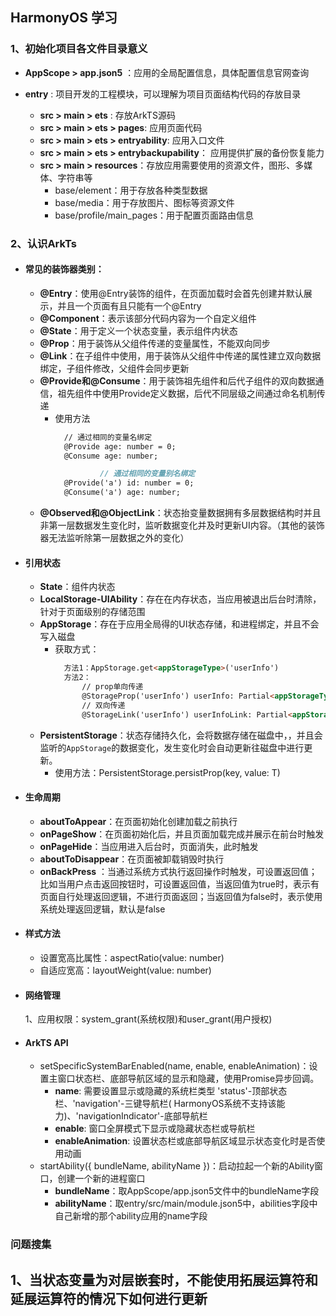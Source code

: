 ## HarmonyOS 学习

### 1、初始化项目各文件目录意义

- **AppScope > app.json5** ：应用的全局配置信息，具体配置信息官网查询


- **entry** : 项目开发的工程模块，可以理解为项目页面结构代码的存放目录

    - **src > main > ets** : 存放ArkTS源码
    - **src > main > ets > pages**: 应用页面代码
    - **src > main > ets > entryability**: 应用入口文件
    - **src > main > ets > entrybackupability**： 应用提供扩展的备份恢复能力
    - **src > main > resources**：存放应用需要使用的资源文件，图形、多媒体、字符串等
        - base/element：用于存放各种类型数据
        - base/media：用于存放图片、图标等资源文件
        - base/profile/main_pages：用于配置页面路由信息

### 2、认识ArkTs

- #### 常见的装饰器类别：
    - **@Entry**：使用@Entry装饰的组件，在页面加载时会首先创建并默认展示，并且一个页面有且只能有一个@Entry
    - **@Component**：表示该部分代码内容为一个自定义组件
    - **@State**：用于定义一个状态变量，表示组件内状态
    - **@Prop**：用于装饰从父组件传递的变量属性，不能双向同步
    - **@Link**：在子组件中使用，用于装饰从父组件中传递的属性建立双向数据绑定，子组件修改，父组件会同步更新
    - **@Provide和@Consume**：用于装饰祖先组件和后代子组件的双向数据通信，祖先组件中使用Provide定义数据，后代不同层级之间通过命名机制传递
        - 使用方法
          ```markdown
            // 通过相同的变量名绑定
            @Provide age: number = 0;
            @Consume age: number;
  
                    // 通过相同的变量别名绑定
            @Provide('a') id: number = 0;
            @Consume('a') age: number;
          ```
    - **@Observed和@ObjectLink**：状态抬变量数据拥有多层数据结构时并且非第一层数据发生变化时，监听数据变化并及时更新UI内容。（其他的装饰器无法监听除第一层数据之外的变化）

- #### 引用状态
    - **State**：组件内状态
    - **LocalStorage-UIAbility**：存在在内存状态，当应用被退出后台时清除，针对于页面级别的存储范围
    - **AppStorage**：存在于应用全局得的UI状态存储，和进程绑定，并且不会写入磁盘
        - 获取方式：
          ```markdown
            方法1：AppStorage.get<appStorageType>('userInfo')
            方法2： 
                // prop单向传递
                @StorageProp('userInfo') userInfo: Partial<appStorageType> = {};
                // 双向传递
                @StorageLink('userInfo') userInfoLink: Partial<appStorageType> = {};
          ```
    - **PersistentStorage**：状态存储持久化，会将数据存储在磁盘中，，并且会监听的`AppStorage`的数据变化，发生变化时会自动更新往磁盘中进行更新。
        - 使用方法：PersistentStorage.persistProp<T>(key, value: T)

- #### 生命周期

    - **aboutToAppear**：在页面初始化创建加载之前执行
    - **onPageShow**：在页面初始化后，并且页面加载完成并展示在前台时触发
    - **onPageHide**：当应用进入后台时，页面消失，此时触发
    - **aboutToDisappear**：在页面被卸载销毁时执行
    - **onBackPress**
      ：当通过系统方式执行返回操作时触发，可设置返回值；比如当用户点击返回按钮时，可设置返回值，当返回值为true时，表示有页面自行处理返回逻辑，不进行页面返回；当返回值为false时，表示使用系统处理返回逻辑，默认是false

- #### 样式方法
    - 设置宽高比属性：aspectRatio(value: number)
    - 自适应宽高：layoutWeight(value: number)


- #### 网络管理
  1、应用权限：system_grant(系统权限)和user_grant(用户授权)


- #### ArkTS API
    - setSpecificSystemBarEnabled(name, enable, enableAnimation)：设置主窗口状态栏、底部导航区域的显示和隐藏，使用Promise异步回调。
        - **name**: 需要设置显示或隐藏的系统栏类型 'status'-顶部状态栏、'navigation'-三键导航栏(
          HarmonyOS系统不支持该能力)、'navigationIndicator'-底部导航栏
        - **enable**: 窗口全屏模式下显示或隐藏状态栏或导航栏
        - **enableAnimation**: 设置状态栏或底部导航区域显示状态变化时是否使用动画
    - startAbility({ bundleName, abilityName })：启动拉起一个新的Ability窗口，创建一个新的进程窗口
        - **bundleName**：取AppScope/app.json5文件中的bundleName字段
        - **abilityName**：取entry/src/main/module.json5中，abilities字段中自己新增的那个ability应用的name字段

### 问题搜集

1、当状态变量为对层嵌套时，不能使用拓展运算符和延展运算符的情况下如何进行更新
- 